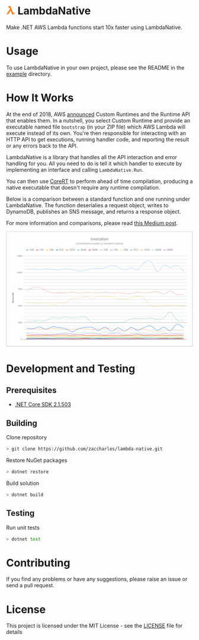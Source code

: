 # ![](assets/logo-small.png) LambdaNative
Make .NET AWS Lambda functions start 10x faster using LambdaNative.

# Usage

To use LambdaNative in your own project, please see the README in the [example](example) directory. 

# How It Works

At the end of 2018, AWS [announced](https://aws.amazon.com/about-aws/whats-new/2018/11/aws-lambda-now-supports-custom-runtimes-and-layers/) Custom Runtimes and the Runtime API that enables them. In a nutshell, you select Custom Runtime and provide an executable named file `bootstrap` (in your ZIP file) which AWS Lambda will execute instead of its own. You're then responsible for interacting with an HTTP API to get executions, running handler code, and reporting the result or any errors back to the API.  

LambdaNative is a library that handles all the API interaction and error handling for you. All you need to do is tell it which handler to execute by implementing an interface and calling `LambdaNative.Run`.

You can then use [CoreRT](https://github.com/dotnet/corert) to perform ahead of time compilation, producing a native executable that doesn't require any runtime compilation.

Below is a comparison between a standard function and one running under LambdaNative. The function deserialies a request object, writes to DynamoDB, publishes an SNS message, and returns a response object.

For more information and comparisons, please read [this Medium post](https://medium.com/zaccharles/8e53d6f12c9c).

![](assets/comparison.png)

# Development and Testing

## Prerequisites

 * [.NET Core SDK 2.1.503](https://dotnet.microsoft.com/download/dotnet-core/2.1)

## Building

Clone repository
```bash
> git clone https://github.com/zaccharles/lambda-native.git
```

Restore NuGet packages
```bash
> dotnet restore
```

Build solution
```bash
> dotnet build
```

## Testing

Run unit tests
```bash
> dotnet test
```

# Contributing

If you find any problems or have any suggestions, please raise an issue or send a pull request.

# License

This project is licensed under the MIT License - see the [LICENSE](LICENSE) file for details
